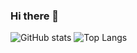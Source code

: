 ### Hi there 👋

<!--
**SMan0103/SMan0103** is a ✨ _special_ ✨ repository because its `README.md` (this file) appears on your GitHub profile.

Here are some ideas to get you started:

- 🔭 I’m currently working on ...
- 🌱 I’m currently learning ...
- 👯 I’m looking to collaborate on ...
- 🤔 I’m looking for help with ...
- 💬 Ask me about ...
- 📫 How to reach me: ...
- 😄 Pronouns: ...
- ⚡ Fun fact: ...
-->

![GitHub stats](https://github-readme-stats.vercel.app/api?username=SMan0103&include_all_commits=true&count_private=true&show_icons=true)
![Top Langs](https://github-readme-stats.vercel.app/api/top-langs/?username=SMan0103&layout=compact)
